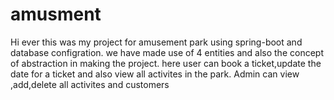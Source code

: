 # amusment
Hi ever this was my project for amusement park using spring-boot and database configration.
we have made use of 4 entities and also the concept of abstraction in making the project.
here user can book a ticket,update the date for a ticket and also view all activites in the park.
Admin can view ,add,delete all activites and customers

